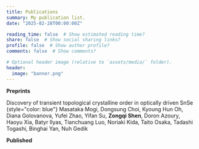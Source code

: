 ```yaml
---
title: Publications
summary: My publication list.
date: "2025-02-28T00:00:00Z"

reading_time: false  # Show estimated reading time?
share: false  # Show social sharing links?
profile: false  # Show author profile?
comments: false  # Show comments?

# Optional header image (relative to `assets/media/` folder).
header:
  image: "banner.png"
---
```


**Preprints**

Discovery of transient topological crystalline order in optically driven SnSe
{style="color: blue"}
Masataka Mogi, Dongsung Choi, Kyoung Hun Oh, Diana Golovanova, Yufei Zhao, Yifan Su, **Zongqi Shen**, Doron Azoury, Haoyu Xia, Batyr Ilyas, Tianchuang Luo, Noriaki Kida, Taito Osaka, Tadashi Togashi, Binghai Yan, Nuh Gedik 


**Published**

